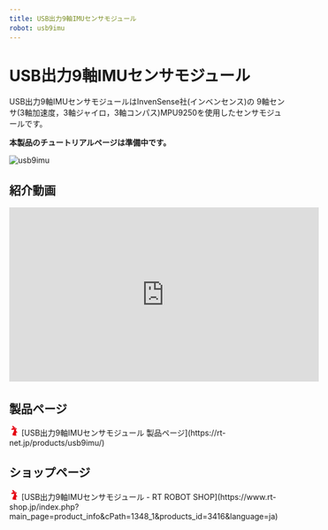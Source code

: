```yaml
---
title: USB出力9軸IMUセンサモジュール
robot: usb9imu
---
```


# USB出力9軸IMUセンサモジュール


USB出力9軸IMUセンサモジュールはInvenSense社(インベンセンス)の
9軸センサ(3軸加速度，3軸ジャイロ，3軸コンパス)MPU9250を使用したセンサモジュールです。

**本製品のチュートリアルページは準備中です。**

![usb9imu](https://rt-net.github.io/images/usb-9axisimu/usb-9axisimu.png)

## 紹介動画

<iframe width="560" height="315" src="https://www.youtube.com/embed/4V1BAAKFIs4" title="YouTube video player" frameborder="0" allow="accelerometer; autoplay; clipboard-write; encrypted-media; gyroscope; picture-in-picture" allowfullscreen></iframe>

## 製品ページ

<img src='../img/rt-logo-32x32.png' alt='RT' width='18px'>
[USB出力9軸IMUセンサモジュール 製品ページ](https://rt-net.jp/products/usb9imu/)

## ショップページ

<img src='../img/rt-logo-32x32.png' alt='RT' width='18px'>
[USB出力9軸IMUセンサモジュール - RT ROBOT SHOP](https://www.rt-shop.jp/index.php?main_page=product_info&cPath=1348_1&products_id=3416&language=ja)
